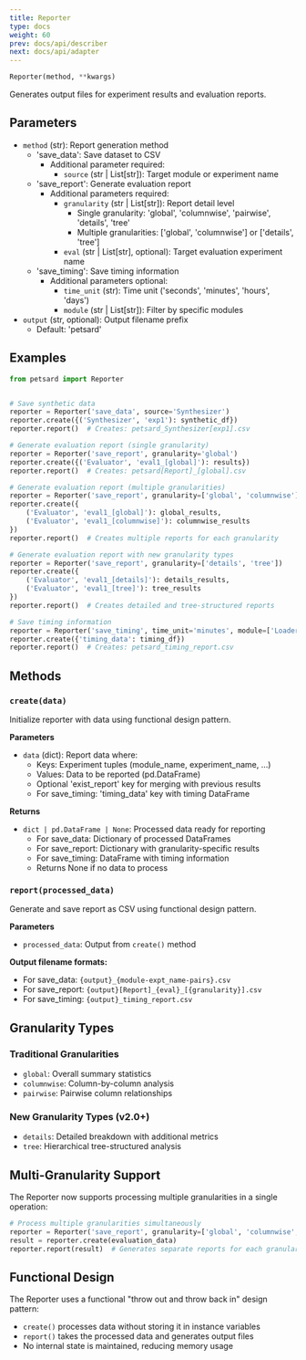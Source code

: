 ```yaml
---
title: Reporter
type: docs
weight: 60
prev: docs/api/describer
next: docs/api/adapter
---
```



```python
Reporter(method, **kwargs)
```

Generates output files for experiment results and evaluation reports.

## Parameters

- `method` (str): Report generation method
  - 'save_data': Save dataset to CSV
    - Additional parameter required:
      - `source` (str | List[str]): Target module or experiment name
  - 'save_report': Generate evaluation report
    - Additional parameters required:
      - `granularity` (str | List[str]): Report detail level
        - Single granularity: 'global', 'columnwise', 'pairwise', 'details', 'tree'
        - Multiple granularities: ['global', 'columnwise'] or ['details', 'tree']
      - `eval` (str | List[str], optional): Target evaluation experiment name
  - 'save_timing': Save timing information
    - Additional parameters optional:
      - `time_unit` (str): Time unit ('seconds', 'minutes', 'hours', 'days')
      - `module` (str | List[str]): Filter by specific modules
- `output` (str, optional): Output filename prefix
  - Default: 'petsard'

## Examples

```python
from petsard import Reporter


# Save synthetic data
reporter = Reporter('save_data', source='Synthesizer')
reporter.create({('Synthesizer', 'exp1'): synthetic_df})
reporter.report()  # Creates: petsard_Synthesizer[exp1].csv

# Generate evaluation report (single granularity)
reporter = Reporter('save_report', granularity='global')
reporter.create({('Evaluator', 'eval1_[global]'): results})
reporter.report()  # Creates: petsard[Report]_[global].csv

# Generate evaluation report (multiple granularities)
reporter = Reporter('save_report', granularity=['global', 'columnwise'])
reporter.create({
    ('Evaluator', 'eval1_[global]'): global_results,
    ('Evaluator', 'eval1_[columnwise]'): columnwise_results
})
reporter.report()  # Creates multiple reports for each granularity

# Generate evaluation report with new granularity types
reporter = Reporter('save_report', granularity=['details', 'tree'])
reporter.create({
    ('Evaluator', 'eval1_[details]'): details_results,
    ('Evaluator', 'eval1_[tree]'): tree_results
})
reporter.report()  # Creates detailed and tree-structured reports

# Save timing information
reporter = Reporter('save_timing', time_unit='minutes', module=['Loader', 'Synthesizer'])
reporter.create({'timing_data': timing_df})
reporter.report()  # Creates: petsard_timing_report.csv
```

## Methods

### `create(data)`

Initialize reporter with data using functional design pattern.

**Parameters**

- `data` (dict): Report data where:
  - Keys: Experiment tuples (module_name, experiment_name, ...)
  - Values: Data to be reported (pd.DataFrame)
  - Optional 'exist_report' key for merging with previous results
  - For save_timing: 'timing_data' key with timing DataFrame

**Returns**

- `dict | pd.DataFrame | None`: Processed data ready for reporting
  - For save_data: Dictionary of processed DataFrames
  - For save_report: Dictionary with granularity-specific results
  - For save_timing: DataFrame with timing information
  - Returns None if no data to process

### `report(processed_data)`

Generate and save report as CSV using functional design pattern.

**Parameters**

- `processed_data`: Output from `create()` method

**Output filename formats:**
- For save_data: `{output}_{module-expt_name-pairs}.csv`
- For save_report: `{output}[Report]_{eval}_[{granularity}].csv`
- For save_timing: `{output}_timing_report.csv`

## Granularity Types

### Traditional Granularities
- `global`: Overall summary statistics
- `columnwise`: Column-by-column analysis
- `pairwise`: Pairwise column relationships

### New Granularity Types (v2.0+)
- `details`: Detailed breakdown with additional metrics
- `tree`: Hierarchical tree-structured analysis

## Multi-Granularity Support

The Reporter now supports processing multiple granularities in a single operation:

```python
# Process multiple granularities simultaneously
reporter = Reporter('save_report', granularity=['global', 'columnwise', 'details'])
result = reporter.create(evaluation_data)
reporter.report(result)  # Generates separate reports for each granularity
```

## Functional Design

The Reporter uses a functional "throw out and throw back in" design pattern:
- `create()` processes data without storing it in instance variables
- `report()` takes the processed data and generates output files
- No internal state is maintained, reducing memory usage